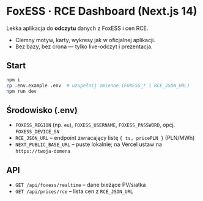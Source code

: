 # FoxESS · RCE Dashboard (Next.js 14)

Lekka aplikacja do **odczytu** danych z FoxESS i cen RCE.
- Ciemny motyw, karty, wykresy jak w oficjalnej aplikacji.
- Bez bazy, bez crona — tylko live-odczyt i prezentacja.

## Start

```bash
npm i
cp .env.example .env  # uzupełnij zmienne (FOXESS_* i RCE_JSON_URL)
npm run dev
```

## Środowisko (.env)

- `FOXESS_REGION` (np. `eu`), `FOXESS_USERNAME`, `FOXESS_PASSWORD`, opcj. `FOXESS_DEVICE_SN`
- `RCE_JSON_URL` – endpoint zwracający listę `{ ts, pricePLN }` (PLN/MWh)
- `NEXT_PUBLIC_BASE_URL` – puste lokalnie; na Vercel ustaw na `https://twoja-domena`

## API

- `GET /api/foxess/realtime` – dane bieżące PV/siatka
- `GET /api/prices/rce` – lista cen z `RCE_JSON_URL`

